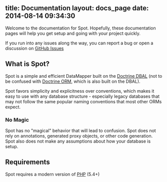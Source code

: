 title: Documentation
layout: docs_page
date: 2014-08-14 09:34:30
---

Welcome to the documentation for Spot. Hopefully, these documentation pages
will help you get setup and going with your project quickly.

If you run into any issues along the way, you can report a bug or open a
discussion on [GitHub Issues](https://github.com/vlucas/spot2/issues)

## What is Spot?

Spot is a simple and efficient DataMapper built on the [Doctrine
DBAL](http://www.doctrine-project.org/projects/dbal.html) (not to be confused
with [Doctrine ORM](http://www.doctrine-project.org/projects/orm.html), which
is also built on the DBAL).

Spot favors simplicity and explicitness over conventions, which makes it easy
to use with any database structure - especially legacy databases that may not
follow the same popular naming conventions that most other ORMs expect.

### No Magic

Spot has no "magical" behavior that will lead to confusion. Spot does not rely
on annotations, generated proxy objects, or other code generation. Spot also does
not make any assumptions about how your database is setup.

## Requirements

Spot requires a modern version of [PHP](http://php.net) (5.4+)

